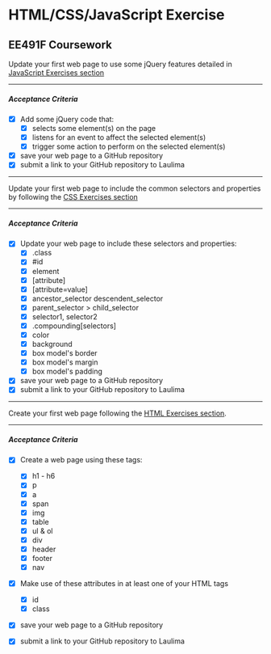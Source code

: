 # HTML/CSS/JavaScript Exercise
EE491F Coursework
---
Update your first web page to use some jQuery features detailed in [JavaScript Exercises section](https://ee491f.github.io/course-material/#javascript-exercises)

---
##### Acceptance Criteria
- [x] Add some jQuery code that:
  - [x] selects some element(s) on the page
  - [x] listens for an event to affect the selected element(s)
  - [x] trigger some action to perform on the selected element(s)
- [x] save your web page to a GitHub repository
- [x] submit a link to your GitHub repository to Laulima
---
Update your first web page to include the common selectors and properties by following the [CSS Exercises section](https://ee491f.github.io/course-material/#css-exercises)

---
##### Acceptance Criteria
- [x] Update your web page to include these selectors and properties:
  - [x] .class
  - [x] #id
  - [x] element
  - [x] [attribute]
  - [x] [attribute=value]
  - [x] ancestor_selector descendent_selector
  - [x] parent_selector > child_selector
  - [x] selector1, selector2
  - [x] .compounding[selectors]
  - [x] color
  - [x] background
  - [x] box model's border
  - [x] box model's margin
  - [x] box model's padding
- [x] save your web page to a GitHub repository
- [x] submit a link to your GitHub repository to Laulima

---
Create your first web page following the [HTML Exercises section](https://ee491f.github.io/course-material/#html-exercises).

---
##### Acceptance Criteria
- [x] Create a web page using these tags:
  - [x] h1 - h6
  - [x] p
  - [x] a
  - [x] span
  - [x] img
  - [x] table
  - [x] ul & ol
  - [x] div
  - [x] header
  - [x] footer
  - [x] nav
- [x] Make use of these attributes in at least one of your HTML tags
  - [x] id
  - [x] class
- [x] save your web page to a GitHub repository
- [x] submit a link to your GitHub repository to Laulima

